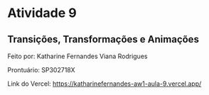 # Atividade 9 
## Transições, Transformações e Animações

<p>Feito por: Katharine Fernandes Viana Rodrigues</p>
<p>Prontuário: SP302718X</p>

Link do Vercel: https://katharinefernandes-aw1-aula-9.vercel.app/